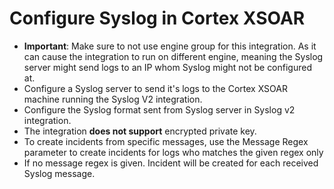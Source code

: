 # Configure Syslog in Cortex XSOAR
- **Important**: Make sure to not use engine group for this integration. As it can cause the integration to run on different engine, meaning the Syslog server might send logs to an IP whom Syslog might not be configured at.
- Configure a Syslog server to send it's logs to the Cortex XSOAR machine running the Syslog V2 integration.
- Configure the Syslog format sent from Syslog server in Syslog v2 integration.
- The integration **does not support** encrypted private key.
- To create incidents from specific messages, use the Message Regex parameter to create incidents for logs who matches the given regex only
- If no message regex is given. Incident will be created for each received Syslog message.